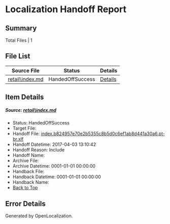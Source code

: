 # <a name='report-top'></a> Localization Handoff Report

## Summary
 Total Files | 1

## File List
 Source File | Status | Details 
 ----------- | ------ | ------- 
 [retail\index.md](https://github.com/OpenLocalizationTestOrg/AX-Docs-Sandbox/blob/98245d15889ffddf0e5a439319d6f05dbe527264/retail/index.md) | HandedOffSuccess | [Details](#3c47585fa75b1346cbdd927d2fb3e395922a2bf73266)

## Item Details
##### <a name='3c47585fa75b1346cbdd927d2fb3e395922a2bf73266'></a> Source: [retail\index.md](https://github.com/OpenLocalizationTestOrg/AX-Docs-Sandbox/blob/98245d15889ffddf0e5a439319d6f05dbe527264/retail/index.md)
* Status: HandedOffSuccess
* Target File: 
* Handoff File: [index.b824957e70e2b5355c8b5d0c6ef1ab8d441a30a6.pt-br.xlf](https://github.com/OpenLocalizationTestOrg/AX-Docs-Sandbox.handoff/blob/0fa5b778d8f6837fb62085a6c40d725f651ea9ef/ol-handoff/OpenLocalizationTestOrg/AX-Docs-Sandbox.pt-br/master/basic/index.b824957e70e2b5355c8b5d0c6ef1ab8d441a30a6.pt-br.xlf)
* Handoff Datetime: 2017-04-03 13:10:42
* Handoff Reason: Include
* Handoff Name: 
* Archive File: 
* Archive Datetime: 0001-01-01 00:00:00
* Handback File: 
* Handback Datetime: 0001-01-01 00:00:00
* Handback Name: 
* [Back to Top](#report-top)


## Error Details

Generated by OpenLocalization.
